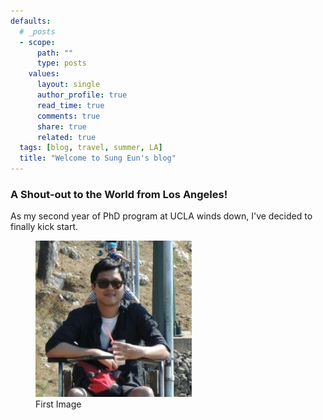 ```yaml
---
defaults:
  # _posts
  - scope:
      path: ""
      type: posts
    values:
      layout: single
      author_profile: true
      read_time: true
      comments: true
      share: true
      related: true
  tags: [blog, travel, summer, LA]
  title: "Welcome to Sung Eun's blog"
---
```


### A Shout-out to the World from Los Angeles!
As my second year of PhD program at UCLA winds down, I've decided to finally kick start.

<figure>
	<img src="assets/images/bio.png">
	<figcaption>First Image</figcaption>
</figure>

